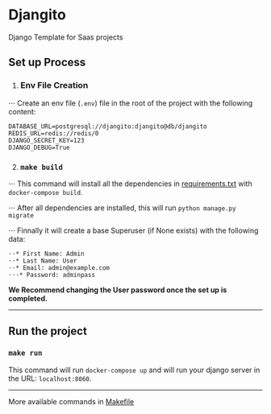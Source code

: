 # Djangito

Django Template for Saas projects

## Set up Process

1. ### Env File Creation
⋅⋅⋅ Create an env file (`.env`) file in the root of the project with the following content:

```
DATABASE_URL=postgresql://djangito:djangito@db/djangito
REDIS_URL=redis://redis/0
DJANGO_SECRET_KEY=123
DJANGO_DEBUG=True
```

2. ### `make build`

⋅⋅⋅ This command will install all the dependencies in [requirements.txt](requirements.txt) with `docker-compose build`.

⋅⋅⋅ After all dependencies are installed, this will run `python manage.py migrate`

⋅⋅⋅ Finnally it will create a base Superuser (if None exists) with the following data:

    ⋅⋅* First Name: Admin
    ⋅⋅* Last Name: User
    ⋅⋅* Email: admin@example.com
    ⋅⋅⋅* Password: adminpass

**We Recommend changing the User password once the set up is completed.**

---

## Run the project

### `make run`

This command will run `docker-compose up` and will run your django server in the URL: `localhost:8060`.

---

More available commands in [Makefile](Makefile)

